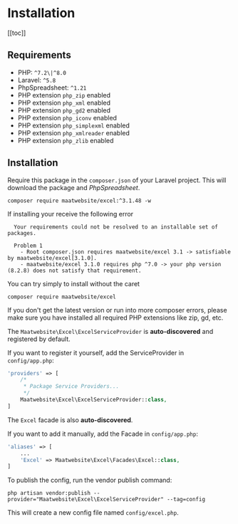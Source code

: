 # Installation

[[toc]]

## Requirements

* PHP: `^7.2\|^8.0`
* Laravel: `^5.8`
* PhpSpreadsheet: `^1.21`
* PHP extension `php_zip` enabled
* PHP extension `php_xml` enabled
* PHP extension `php_gd2` enabled
* PHP extension `php_iconv` enabled
* PHP extension `php_simplexml` enabled
* PHP extension `php_xmlreader` enabled
* PHP extension `php_zlib` enabled

## Installation

Require this package in the `composer.json` of your Laravel project. This will download the package and _PhpSpreadsheet_.

```
composer require maatwebsite/excel:^3.1.48 -w
```

If installing your receive the following error 

```
  Your requirements could not be resolved to an installable set of packages.

  Problem 1
    - Root composer.json requires maatwebsite/excel 3.1 -> satisfiable by maatwebsite/excel[3.1.0].
    - maatwebsite/excel 3.1.0 requires php ^7.0 -> your php version (8.2.8) does not satisfy that requirement.
```

You can try simply to install without the caret

```
composer require maatwebsite/excel
```

If you don't get the latest version or run into more composer errors, please make sure you have installed all required PHP extensions like zip, gd, etc.

The `Maatwebsite\Excel\ExcelServiceProvider` is __auto-discovered__ and registered by default.

If you want to register it yourself, add the ServiceProvider in `config/app.php`:

```php
'providers' => [
    /*
     * Package Service Providers...
     */
    Maatwebsite\Excel\ExcelServiceProvider::class,
]
```

The `Excel` facade is also __auto-discovered__.

If you want to add it manually, add the Facade in `config/app.php`:

```php
'aliases' => [
    ...
    'Excel' => Maatwebsite\Excel\Facades\Excel::class,
]
```

To publish the config, run the vendor publish command:

```
php artisan vendor:publish --provider="Maatwebsite\Excel\ExcelServiceProvider" --tag=config
```

This will create a new config file named `config/excel.php`.

